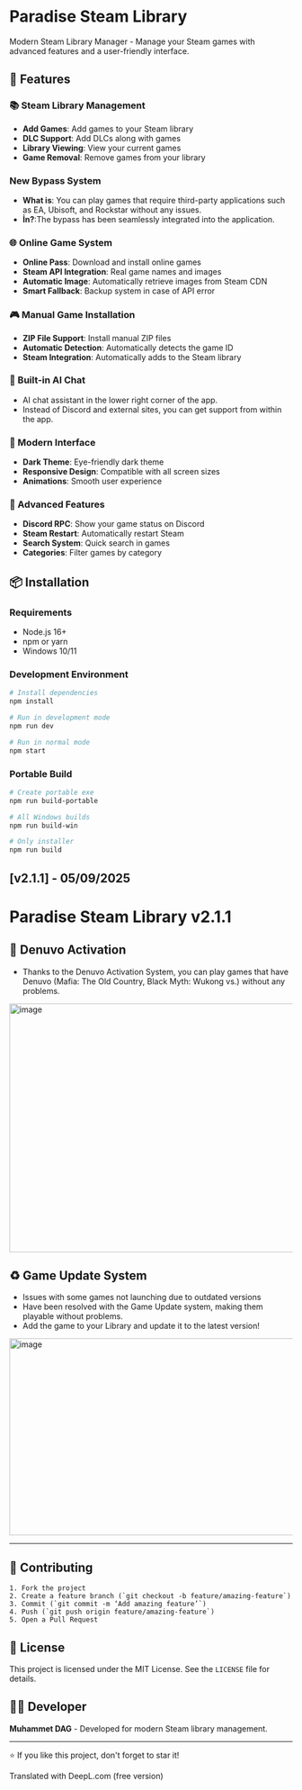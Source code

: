 # Paradise Steam Library

Modern Steam Library Manager - Manage your Steam games with advanced features and a user-friendly interface.

## 🚀 Features

### 📚 Steam Library Management
- **Add Games**: Add games to your Steam library
- **DLC Support**: Add DLCs along with games
- **Library Viewing**: View your current games
- **Game Removal**: Remove games from your library

### New Bypass System
- **What is**: You can play games that require third-party applications such as EA, Ubisoft, and Rockstar without any issues.
- **İn?**:The bypass has been seamlessly integrated into the application.

### 🌐 Online Game System
- **Online Pass**: Download and install online games
- **Steam API Integration**: Real game names and images
- **Automatic Image**: Automatically retrieve images from Steam CDN
- **Smart Fallback**: Backup system in case of API error

### 🎮 Manual Game Installation
- **ZIP File Support**: Install manual ZIP files
- **Automatic Detection**: Automatically detects the game ID
- **Steam Integration**: Automatically adds to the Steam library

### 🤖 Built-in AI Chat
- AI chat assistant in the lower right corner of the app.
- Instead of Discord and external sites, you can get support from within the app.

### 🎨 Modern Interface
- **Dark Theme**: Eye-friendly dark theme
- **Responsive Design**: Compatible with all screen sizes
- **Animations**: Smooth user experience

### 🔧 Advanced Features
- **Discord RPC**: Show your game status on Discord
- **Steam Restart**: Automatically restart Steam
- **Search System**: Quick search in games
- **Categories**: Filter games by category

## 📦 Installation

### Requirements
- Node.js 16+ 
- npm or yarn
- Windows 10/11

### Development Environment
```bash
# Install dependencies
npm install

# Run in development mode
npm run dev

# Run in normal mode
npm start
```

### Portable Build
```bash
# Create portable exe
npm run build-portable

# All Windows builds
npm run build-win

# Only installer
npm run build
```

## [v2.1.1] - 05/09/2025

# Paradise Steam Library v2.1.1

## 💠 Denuvo Activation
- Thanks to the Denuvo Activation System, you can play games that have Denuvo (Mafia: The Old Country, Black Myth: Wukong vs.) without any problems.

<img width="650" height="442" alt="image" src="https://github.com/user-attachments/assets/0de7541a-ea24-48ba-ba4b-3426cf30f049" />

## ♻ Game Update System
- Issues with some games not launching due to outdated versions
- Have been resolved with the Game Update system, making them playable without problems.
- Add the game to your Library and update it to the latest version!

<img width="550" height="350" alt="image" src="https://github.com/user-attachments/assets/ed88da1c-addb-478d-9995-f9152ccb65ce" />

---

## 🤝 Contributing

```
1. Fork the project
2. Create a feature branch (`git checkout -b feature/amazing-feature`)
3. Commit (`git commit -m ‘Add amazing feature’`)
4. Push (`git push origin feature/amazing-feature`)
5. Open a Pull Request
```

## 📄 License

This project is licensed under the MIT License. See the `LICENSE` file for details.

## 👨‍💻 Developer

**Muhammet DAG** - Developed for modern Steam library management.

---

⭐ If you like this project, don't forget to star it!

Translated with DeepL.com (free version)